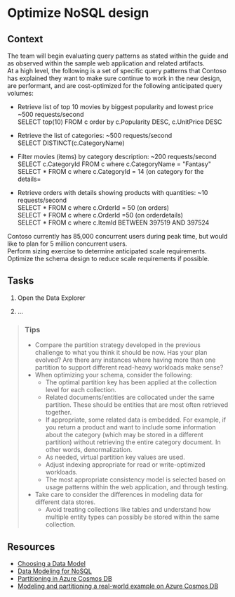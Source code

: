 # Optimize NoSQL design

## Context
The team will begin evaluating query patterns as stated within the guide and as observed within the sample web application and 
related artifacts.  
At a high level, the following is a set of specific query patterns that Contoso has explained they want to make sure continue to work in 
the new design, are performant, and are cost-optimized for the following anticipated query volumes:  
  
  - Retrieve list of top 10 movies by biggest popularity and lowest price ~500 requests/second  
	  SELECT top(10) FROM c order by c.Popularity DESC, c.UnitPrice DESC  
  
  - Retrieve the list of categories: ~500 requests/second  
	  SELECT DISTINCT(c.CategoryName)  
  	
  - Filter movies (items) by category description: ~200 requests/second  
	  SELECT c.CategoryId FROM c where c.CategoryName = "Fantasy"  
	  SELECT * FROM c where c.CategoryId = 14 (on category for the details=  
    
  - Retrieve orders with details showing products with quantities: ~10 requests/second  
	  SELECT * FROM c where c.OrderId = 50 (on orders)  
	  SELECT * FROM c where c.OrderId =50 (on orderdetails)  
	  SELECT * FROM c where c.ItemId  BETWEEN 397519 AND 397524  
  
Contoso currently has 85,000 concurrent users during peak time, but would like to plan for 5 million concurrent users.  
Perform sizing exercise to determine anticipated scale requirements. Optimize the schema design to reduce scale requirements if possible.  

## Tasks
1. Open the Data Explorer  

2. ...   


>### Tips  
>   - Compare the partition strategy developed in the previous challenge to what you think it should be now. Has your plan evolved? Are there any instances where having more than one partition to support different read-heavy workloads make sense?  
>   - When optimizing your schema, consider the following:  
>     - The optimal partition key has been applied at the collection level for each collection.  
>     - Related documents/entities are collocated under the same partition. These should be entities that are most often retrieved together.  
>     - If appropriate, some related data is embedded. For example, if you return a product and want to include some information about the category (which may be stored in a different partition) without retrieving the entire category document. In other words, denormalization.  
>     - As needed, virtual partition key values are used.  
>     - Adjust indexing appropriate for read or write-optimized workloads.  
>     - The most appropriate consistency model is selected based on usage patterns within the web application, and through testing.  
>   - Take care to consider the differences in modeling data for different data stores.  
>     - Avoid treating collections like tables and understand how multiple entity types can possibly be stored within the same collection.   
  
## Resources  
  - [Choosing a Data Model](https://docs.microsoft.com/azure/architecture/data-guide/big-data/non-relational-data)  
  - [Data Modeling for NoSQL](https://docs.microsoft.com/azure/cosmos-db/modeling-data)  
  - [Partitioning in Azure Cosmos DB](https://docs.microsoft.com/azure/cosmos-db/partitioning-overview)  
  - [Modeling and partitioning a real-world example on Azure Cosmos DB](https://docs.microsoft.com/azure/cosmos-db/how-to-model-partition-example)  
